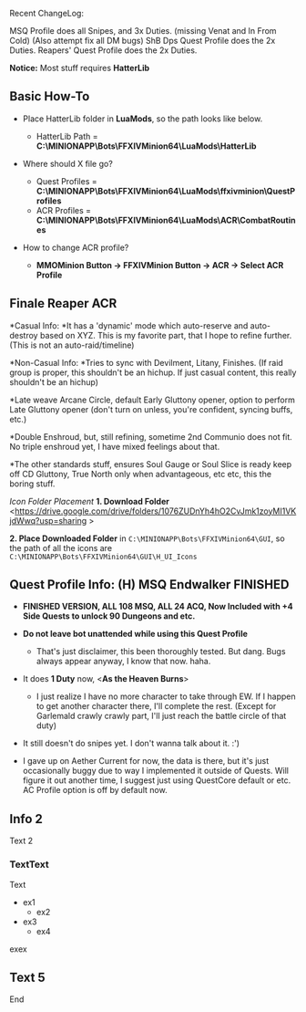 Recent ChangeLog:

MSQ Profile does all Snipes, and 3x Duties. (missing Venat and In From Cold) (Also attempt fix all DM bugs)
ShB Dps Quest Profile does the 2x Duties.
Reapers' Quest Profile does the 2x Duties.

**Notice:** Most stuff requires **HatterLib**

## Basic How-To
* Place HatterLib folder in **LuaMods**, so the path looks like below.
  * HatterLib Path = **C:\MINIONAPP\Bots\FFXIVMinion64\LuaMods\HatterLib**

* Where should X file go?
  * Quest Profiles =  **C:\MINIONAPP\Bots\FFXIVMinion64\LuaMods\ffxivminion\QuestProfiles**
  * ACR Profiles = **C:\MINIONAPP\Bots\FFXIVMinion64\LuaMods\ACR\CombatRoutines**

* How to change ACR profile?
  * **MMOMinion Button -> FFXIVMinion Button -> ACR -> Select ACR Profile**

## Finale Reaper ACR

*Casual Info:
 *It has a 'dynamic' mode which  auto-reserve and auto-destroy based on XYZ. This is my favorite part, that I hope to refine further. (This is not an auto-raid/timeline)

*Non-Casual Info:
 *Tries to sync with Devilment, Litany, Finishes. (If raid group is proper, this shouldn't be an hichup. If just casual content, this really shouldn't be an hichup)

 *Late weave Arcane Circle,  default Early Gluttony opener, option to perform Late Gluttony opener (don't turn on unless, you're confident, syncing buffs, etc.)

 *Double Enshroud, but, still refining, sometime 2nd Communio does not fit.   No triple enshroud yet, I have mixed feelings about that.

 *The other standards stuff, ensures Soul Gauge or Soul Slice is ready keep off CD Gluttony, True North only when advantageous, etc etc, this the boring stuff.

_Icon Folder Placement_
 **1.  Download Folder**
<https://drive.google.com/drive/folders/1076ZUDnYh4hO2CvJmk1zoyMI1VKjdWwq?usp=sharing > 

**2. Place Downloaded Folder** 
in `C:\MINIONAPP\Bots\FFXIVMinion64\GUI`,   so the path of all the icons are   `C:\MINIONAPP\Bots\FFXIVMinion64\GUI\H_UI_Icons`



## Quest Profile Info: (H) MSQ Endwalker FINISHED
* **FINISHED VERSION,    ALL 108 MSQ,   ALL 24 ACQ,  Now Included with +4 Side Quests to unlock 90 Dungeons and etc.**

* **Do not leave bot unattended while using this Quest Profile**
  * That's just disclaimer, this been thoroughly tested. But dang. Bugs always appear anyway, I know that now. haha.

* It does **1 Duty** now, <**As the Heaven Burns**>
  * I just realize I have no more character to take through EW. If I happen to get another character there, I'll complete the rest. (Except for Garlemald crawly crawly part, I'll just reach the battle circle of that duty)

* It still doesn't do snipes yet. I don't wanna talk about it. :')

* I gave up on Aether Current for now, the data is there, but it's just occasionally buggy due to way I implemented it outside of Quests. Will figure it out another time, I suggest just using QuestCore default or etc. AC Profile option is off by default now.




## Info 2

Text 2

### TextText

Text

* ex1
  * ex2
* ex3
  * ex4

exex

## Text 5

End
